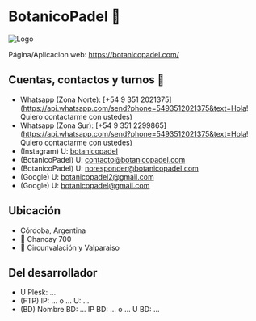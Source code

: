 # BotanicoPadel 🎾

![Logo](https://botanicopadel.com/PublicSharing/logo.png)

Página/Aplicacion web: https://botanicopadel.com/

## Cuentas, contactos y turnos 📅
- Whatsapp (Zona Norte): [+54 9 351 2021375](https://api.whatsapp.com/send?phone=5493512021375&text=Hola! Quiero contactarme con ustedes)
- Whatsapp (Zona Sur): [+54 9 351 2299865](https://api.whatsapp.com/send?phone=5493512021375&text=Hola! Quiero contactarme con ustedes)
- (Instagram) U: [botanicopadel](https://www.instagram.com/botanicopadel)
- (BotanicoPadel) U: contacto@botanicopadel.com
- (BotanicoPadel) U: noresponder@botanicopadel.com
- (Google) U: botanicopadel2@gmail.com
- (Google) U: botanicopadel@gmail.com

## Ubicación
- Córdoba, Argentina
- 📍 Chancay 700
- 📍 Circunvalación y Valparaiso

## Del desarrollador
- U Plesk: ...
- (FTP) IP: ... o ... U: ...
- (BD) Nombre BD: ... IP BD: ...  o ... U BD: ...
